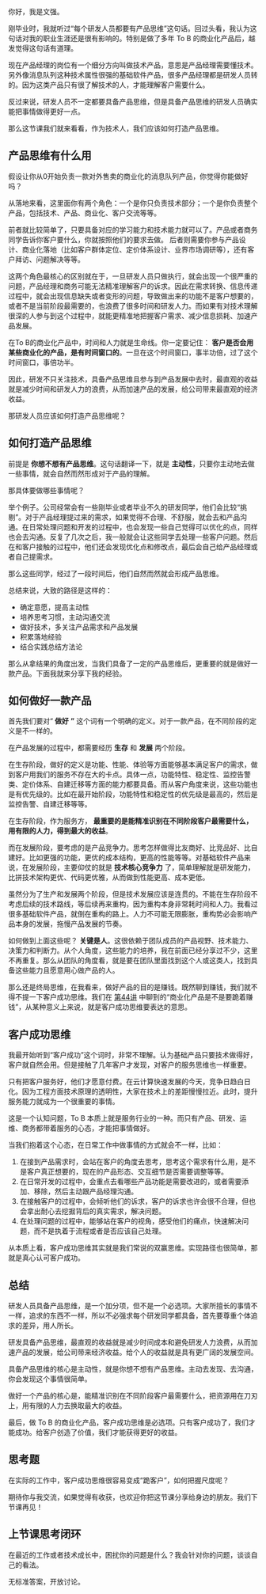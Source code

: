 你好，我是文强。

刚毕业时，我就听过“每个研发人员都要有产品思维”这句话。回过头看，我认为这句话对我的职业生涯还是很有影响的。特别是做了多年 To B 的商业化产品后，越发觉得这句话有道理。

现在产品经理的岗位有一个细分方向叫做技术产品，意思是产品经理需要懂技术。另外像消息队列这种技术属性很强的基础软件产品，很多产品经理都是研发人员转的。因为这类产品只有很了解技术的人，才能理解客户需要什么。

反过来说，研发人员不一定都要具备产品思维，但是具备产品思维的研发人员确实能把事情做得更好一点。

那么这节课我们就来看看，作为技术人，我们应该如何打造产品思维。

## 产品思维有什么用

假设让你从0开始负责一款对外售卖的商业化的消息队列产品，你觉得你能做好吗？

从落地来看，这里面你有两个角色：一个是你只负责技术部分；一个是你负责整个产品，包括技术、产品、商业化、客户交流等等。

前者就比较简单了，只要具备对应的学习能力和技术能力就可以了。产品或者商务同学告诉你客户要什么，你就按照他们的要求去做。 后者则需要你参与产品设计、商业化落地（比如客户群体定位、定价体系设计、业界市场调研等），还有客户拜访、问题解决等等。

这两个角色最核心的区别就在于，一旦研发人员只做执行，就会出现一个很严重的问题，产品经理和商务可能无法精准理解客户的诉求。因此在需求转换、信息传递过程中，就会出现信息缺失或者变形的问题，导致做出来的功能不是客户想要的，或者不是当前阶段最需要的，也浪费了很多时间和研发人力。而如果有对技术理解很深的人参与到这个过程中，就能更精准地把握客户需求、减少信息损耗、加速产品发展。

在To B的商业化产品中，时间和人力就是生命线。你一定要记住： **客户是否会用某些商业化的产品，是有时间窗口的**。一旦在这个时间窗口，事半功倍，过了这个时间窗口，事倍功半。

因此，研发不只关注技术，具备产品思维且参与到产品发展中去时，最直观的收益就是减少时间和研发人力的浪费，从而加速产品的发展，给公司带来最直观的经济收益。

那研发人员应该如何打造产品思维呢？

## 如何打造产品思维

前提是 **你想不想有产品思维**。这句话翻译一下，就是 **主动性**，只要你主动地去做一些事情，就会自然而然形成对于产品的理解。

那具体要做哪些事情呢？

举个例子。公司经常会有一些刚毕业或者毕业不久的研发同学，他们会比较“挑剔”。对于产品经理提过来的需求，如果觉得不合理、不舒服，就会去和产品沟通。在日常处理问题和开发的过程中，也会发现一些自己觉得可以优化的点，同样也会去沟通。反复了几次之后，我一般就会让这些同学去处理一些客户问题。然后在和客户接触的过程中，他们还会发现优化点和修改点，最后会自己给产品经理或者自己提需求。

那么这些同学，经过了一段时间后，他们自然而然就会形成产品思维。

总结来说，大致的路径是这样的：

- 确定意愿，提高主动性
- 培养思考习惯，主动沟通交流
- 做好技术，多关注产品需求和产品发展
- 积累落地经验
- 结合实践总结方法论

那么从拿结果的角度出发，当我们具备了一定的产品思维后，更重要的就是做好一款产品。下面我就来分享下我的经验。

## 如何做好一款产品

首先我们要对“ **做好** **”** 这个词有一个明确的定义。对于一款产品，在不同阶段的定义是不一样的。

在产品发展的过程中，都需要经历 **生存** 和 **发展** 两个阶段。

在生存阶段，做好的定义是功能、性能、体验等方面能够基本满足客户的需求，做到客户用我们的服务不存在大的卡点。具体一点，功能特性、稳定性、监控告警类、定价体系、自建迁移等方面的能力都要具备。而从客户角度来说，这些功能也是有优先级的。比如在最开始阶段，功能特性和稳定性的优先级是最高的，然后是监控告警、自建迁移等等。

在生存阶段，作为服务方， **最重要的是能精准识别在不同阶段客户最需要什么，用有限的人力，得到最大的收益**。

而在发展阶段，要考虑的是产品竞争力。思考怎样做得比友商好、比竞品好、比自建好。比如更强的功能，更优的成本结构，更高的性能等等。对基础软件产品来说，在发展阶段，主要仰仗的就是 **技术核心竞争力** 了，简单理解就是研发能力，比拼技术架构更优、代码更优雅，从而做到性能更高、成本更低。

虽然分为了生产和发展两个阶段，但是技术发展应该是连贯的。不能在生存阶段不考虑后续的技术路线，等后续再来重构，因为重构本身非常耗时间和人力。我看过很多基础软件产品，就倒在重构的路上。人力不可能无限膨胀，重构势必会影响产品本身的发展，拖慢产品发展的节奏。

如何做到上面这些呢？ **关键是人**。这很依赖于团队成员的产品视野、技术能力、决策力和判断力。从个人角度，这些能力的培养，我在前面已经分享过不少，这里不再重复。那么从团队的角度看，就是要在团队里面找到这个人或这类人，找到具备这些能力且愿意用心做产品的人。

那么还是终局思维，在我看来，做好产品的目的是赚钱。既然聊到赚钱，我们就不得不提一下客户成功思维。我们在 [第44讲](https://time.geekbang.org/column/article/708678) 中聊到的“商业化产品是不是要跪着赚钱”，从某种意义上来说，就是客户成功思维要表达的意思。

## 客户成功思维

我最开始听到“客户成功”这个词时，非常不理解。认为基础产品只要技术做得好，客户就自然会用。但是接触了几年客户才发现，对客户的服务思维也一样重要。

只有把客户服务好，他们才愿意付费。在云计算快速发展的今天，竞争日趋白日化。因为工程方面技术原理的透明性，大家在技术上的差距慢慢拉近。此时，提升服务能力就成为一个很重要的事情。

这是一个认知问题，To B 本质上就是服务行业的一种。而只有产品、研发、运维、商务都带着服务的心态，才能把事情做好。

当我们抱着这个心态，在日常工作中做事情的方式就会不一样，比如：

1. 在接到产品需求时，会站在客户的角度去思考，思考这个需求有什么用，是不是客户真正想要的，现在的产品形态、交互细节是否需要调整等等。
2. 在日常开发的过程中，会重点去看哪些产品功能是需要改进的，或者需要添加、移除，然后主动跟产品经理沟通。
3. 在接触客户的过程中，会倾听他们的诉求，客户的诉求也许会很不合理，但也会拿出耐心去挖掘背后的真实需求，解决问题。
4. 在处理问题的过程中，能够站在客户的视角，感受他们的痛点，快速解决问题，而不是执着于流程或者是否应该自己处理。

从本质上看，客户成功思维其实就是我们常说的双赢思维。实现路径也很简单，那就是真心认可客户成功。

## 总结

研发人员具备产品思维，是一个加分项，但不是一个必选项。大家所擅长的事情不一样，追求的东西不一样，所以不必强求每个研发同学都具备，首先要尊重个体追求的差异，用人所长。

研发具备产品思维，最直观的收益就是减少时间成本和避免研发人力浪费，从而加速产品的发展，给公司带来经济收益。给个人的收益就是具有更广阔的发展空间。

具备产品思维的核心是主动性，就是你想不想有产品思维。主动去发现、去沟通，你会发现这个事情很简单。

做好一个产品的核心是，能精准识别在不同阶段客户最需要什么，把资源用在刀刃上，用有限的人力去换取最大的收益。

最后，做 To B 的商业化产品，客户成功思维是必选项。只有客户成功了，我们才能成功。给客户创造了价值，我们才能获得更好的收益。

## 思考题

在实际的工作中，客户成功思维很容易变成“跪客户”，如何把握尺度呢？

期待你与我交流，如果觉得有收获，也欢迎你把这节课分享给身边的朋友。我们下节课再见！

## 上节课思考闭环

在最近的工作或者技术成长中，困扰你的问题是什么？我会针对你的问题，谈谈自己的看法。

无标准答案，开放讨论。